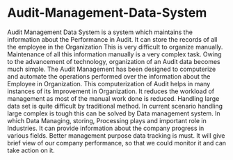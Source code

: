 # Audit-Management-Data-System

Audit Management Data System is a system which maintains the information about the Performance in Audit. It can store the records of all the employee in the Organization This is very difficult to organize manually. Maintenance of all this information manually is a very complex task. Owing to the advancement of technology, organization of an Audit data becomes much simple. The Audit Management has been designed to computerize and automate the operations performed over the information about the Employee in Organization. This computerization of Audit helps in many instances of its Improvement in Organization. It reduces the workload of management as most of the manual work done is reduced.
Handling large data set is quite difficult by traditional method. In current scenario handling large complex is tough this can be solved by Data management system. In which Data Managing, storing, Processing plays and important role in Industries. It can provide information about the company progress in various fields. Better management purpose data tracking is must. It will give brief view of our company performance, so that we could monitor it and can take action on it.
